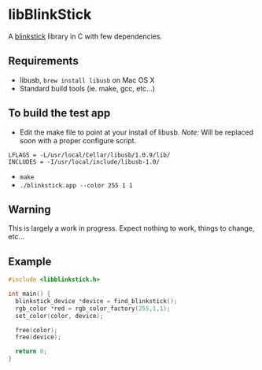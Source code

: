 libBlinkStick
=============

A [blinkstick](http://www.blinkstick.com/) library in C with few dependencies.

## Requirements
- libusb, ```brew install libusb``` on Mac OS X
- Standard build tools (ie. make, gcc, etc...)

## To build the test app 
- Edit the make file to point at your install of libusb. *Note:* Will be replaced soon with a proper configure script.

```
LFLAGS = -L/usr/local/Cellar/libusb/1.0.9/lib/
INCLUDES = -I/usr/local/include/libusb-1.0/
```
- ```make```
- ```./blinkstick.app --color 255 1 1```

## Warning
This is largely a work in progress. Expect nothing to work, things to change, etc...

## Example

```C
#include <libblinkstick.h>

int main() {
  blinkstick_device *device = find_blinkstick();
  rgb_color *red = rgb_color_factory(255,1,1);
  set_color(color, device);

  free(color);
  free(device);

  return 0;
}
```
